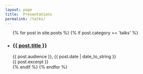 ```yaml
---
layout: page
title:  Presentations
permalink: /talks/
---
```


<ul class="posts">
  {% for post in site.posts %}
  {% if post.category == 'talks' %}
    <li class="post">
      <div class="title"><h3><a href="{{ post.url }}">{{ post.title }}</a></h3><span class="meta">{{ post.audience }}, {{ post.date | date_to_string }}</span></div>
      <div class="excerpt">{{ post.excerpt }}</div>
    </li>
    {% endif %}
  {% endfor %}
</ul>